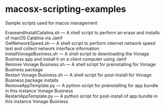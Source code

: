 # macosx-scripting-examples
Sample scripts used for macos management

EraseandInstallCatalina.sh — A shell script to perform an erase and installs of macOS Catalina via Jamf<br/>
GetNetworkSpeed.sh — A shell script to perform internet network speed test and collect network interface information<br/>
InstallVonageBusiness.sh — A shell script to downloading the Vonage Business app and install it on a client computer using Jamf<br/>
Remove Vonage Business.sh — A shell script for preinstalling for Vonage Business package<br/>
Restart Vonage Business.sh — A shell script for post-install for Vonage Business package installs<br/>
RemoveAppTemplate.py — A python script for preinstalling for app bundle in this instance Vonage Business<br/>
RestartAppTemplate.py — A python script for post-install of app bundle in this instance Vonage Business<br/>

